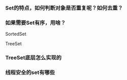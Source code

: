 
### Set的特点，如何判断对象是否重复呢？如何去重？

### 如果需要Set有序，用啥？

SortedSet

TreeSet

### TreeSet底层怎么实现的

### 线程安全的set有哪些



